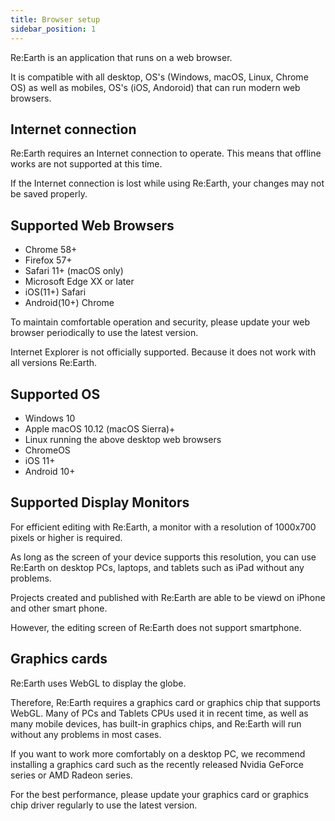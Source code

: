 ```yaml
---
title: Browser setup
sidebar_position: 1
---
```


Re:Earth is an application that runs on a web browser.

It is compatible with all desktop, OS's (Windows, macOS, Linux, Chrome OS) as well as mobiles, OS's (iOS, Andoroid) that can run modern web browsers.
## Internet connection

Re:Earth requires an Internet connection to operate. This means that offline works are not supported at this time.

If the Internet connection is lost while using Re:Earth, your changes may not be saved properly.

## Supported Web Browsers

- Chrome 58+
- Firefox 57+
- Safari 11+ (macOS only)
- Microsoft Edge XX or later
- iOS(11+) Safari
- Android(10+) Chrome

To maintain comfortable operation and security, please update your web browser periodically to use the latest version.

Internet Explorer is not officially supported. Because it does not work with all versions Re:Earth.

## Supported OS

- Windows 10
- Apple macOS 10.12 (macOS Sierra)+
- Linux running the above desktop web browsers
- ChromeOS
- iOS 11+
- Android 10+

## Supported Display Monitors

For efficient editing with Re:Earth, a monitor with a resolution of 1000x700 pixels or higher is required.

As long as the screen of your device supports this resolution, you can use Re:Earth on desktop PCs, laptops, and tablets such as iPad without any problems.

Projects created and published with Re:Earth are able to be viewd on iPhone and other smart phone.

However, the editing screen of Re:Earth does not support smartphone.

## Graphics cards

Re:Earth uses WebGL to display the globe.

Therefore, Re:Earth requires a graphics card or graphics chip that supports WebGL. Many of PCs and Tablets CPUs used it in recent time, as well as many mobile devices, has built-in graphics chips, and Re:Earth will run without any problems in most cases.

If you want to work more comfortably on a desktop PC, we recommend installing a graphics card such as the recently released Nvidia GeForce series or AMD Radeon series.

For the best performance, please update your graphics card or graphics chip driver regularly to use the latest version.
